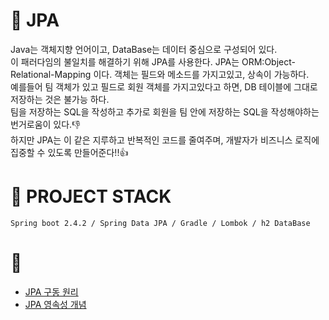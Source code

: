 # :newspaper: JPA
Java는 객체지향 언어이고, DataBase는 데이터 중심으로 구성되어 있다.  
이 패러다임의 불일치를 해결하기 위해 JPA를 사용한다. JPA는 ORM:Object-Relational-Mapping 이다. 객체는 필드와 메소드를 가지고있고, 상속이 가능하다.       
예를들어 팀 객체가 있고 필드로 회원 객체를 가지고있다고 하면, DB 테이블에 그대로 저장하는 것은 불가능 하다.       
팀을 저장하는 SQL을 작성하고 추가로 회원을 팀 안에 저장하는 SQL을 작성해야하는 번거로움이 있다.:-1:   
하지만 JPA는 이 같은 지루하고 반복적인 코드를 줄여주며, 개발자가 비즈니스 로직에 집중할 수 있도록 만들어준다!!:+1: 

# :hammer: PROJECT STACK
    Spring boot 2.4.2 / Spring Data JPA / Gradle / Lombok / h2 DataBase

# :pushpin:
- [JPA 구동 원리](/issues/jpa/JPA_구동원리.md)
- [JPA 영속성 개념](/issues/jpa/JPA_영속성개념.md)
